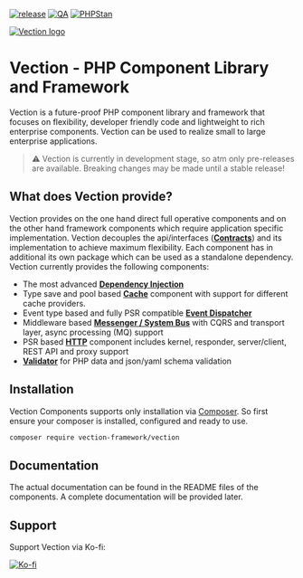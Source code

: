 [![release](https://img.shields.io/github/v/release/Vection-Framework/Vection?include_prereleases&style=for-the-badge)](https://img.shields.io/github/v/release/Vection-Framework/Vection?include_prereleases)
[![QA](https://img.shields.io/github/workflow/status/Vection-Framework/Vection/QA?label=QA&style=for-the-badge)](https://github.com/Vection-Framework/Vection/actions)
[![PHPStan](https://img.shields.io/badge/PHPStan-level%206-blueviolet.svg?style=for-the-badge)](https://phpstan.org)

[![Vection logo](https://vection.appsdock.org/vection-framework.png)](https://vection.appsdock.org)

# Vection - PHP Component Library and Framework

Vection is a future-proof PHP component library and framework that focuses on flexibility, developer friendly code and lightweight to rich enterprise components. Vection can be used to realize small to large enterprise applications.

> :warning: Vection is currently in development stage, so atm only pre-releases are available. Breaking changes may be made until a
stable release!

## What does Vection provide?

Vection provides on the one hand direct full operative components and on the other hand framework components which require application specific implementation. 
Vection decouples the api/interfaces (**[Contracts](https://github.com/Vection-Framework/Contracts)**) 
and its implementation to achieve maximum flexibility. Each component has in additional its own package which can be used as a standalone dependency. Vection currently provides the following components:

* The most advanced **[Dependency Injection](https://github.com/Vection-Framework/DependencyInjection)**
* Type save and pool based **[Cache](https://github.com/Vection-Framework/Cache)** component with support 
  for different cache providers.
* Event type based and fully PSR compatible **[Event Dispatcher](https://github.com/Vection-Framework/Event)**
* Middleware based **[Messenger / System Bus](https://github.com/Vection-Framework/Messenger)** with CQRS 
  and transport layer, async processing (MQ) support
* PSR based **[HTTP](https://github.com/Vection-Framework/Http)** component includes kernel, responder, 
  server/client, REST API and proxy support
* **[Validator](https://github.com/Vection-Framework/Validator)** for PHP data and json/yaml schema validation

## Installation

Vection Components supports only installation via [Composer](https://getcomposer.org). So first ensure your composer 
is installed, configured and ready to use.

~~~bash
composer require vection-framework/vection
~~~

## Documentation

The actual documentation can be found in the README files of the components. A complete documentation will be 
provided later.

## Support

Support Vection via Ko-fi:

[![Ko-fi](https://cdn.ko-fi.com/cdn/kofi3.png)](https://ko-fi.com/vection)
